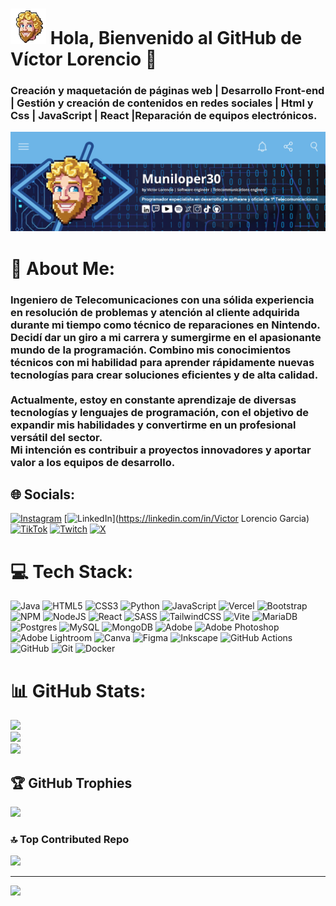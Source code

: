 # ![EmoteMuni](images/EmoteMuniPX.png) Hola, Bienvenido al GitHub de Víctor Lorencio 👋

### Creación y maquetación de páginas web | Desarrollo Front-end | Gestión y creación de contenidos en redes sociales | Html y Css | JavaScript | React |Reparación de equipos electrónicos.
![muniloperBanner](images/muniloperBanner.jpeg)

# 💫 About Me:
### Ingeniero de Telecomunicaciones con una sólida experiencia en resolución de problemas y atención al cliente adquirida durante mi tiempo como técnico de reparaciones en Nintendo. <br>Decidí dar un giro a mi carrera y sumergirme en el apasionante mundo de la programación. Combino mis conocimientos técnicos con mi habilidad para aprender rápidamente nuevas tecnologías para crear soluciones eficientes y de alta calidad.<br><br>Actualmente, estoy en constante aprendizaje de diversas tecnologías y lenguajes de programación, con el objetivo de expandir mis habilidades y convertirme en un profesional versátil del sector.<br> Mi intención es contribuir a proyectos innovadores y aportar valor a los equipos de desarrollo.


## 🌐 Socials:
[![Instagram](https://img.shields.io/badge/Instagram-%23E4405F.svg?logo=Instagram&logoColor=white)](https://instagram.com/victorlorencio) [![LinkedIn](https://img.shields.io/badge/LinkedIn-%230077B5.svg?logo=linkedin&logoColor=white)](https://linkedin.com/in/Victor Lorencio Garcia) [![TikTok](https://img.shields.io/badge/TikTok-%23000000.svg?logo=TikTok&logoColor=white)](https://tiktok.com/@elmunimuni) [![Twitch](https://img.shields.io/badge/Twitch-%239146FF.svg?logo=Twitch&logoColor=white)](https://twitch.tv/elhimunik) [![X](https://img.shields.io/badge/X-black.svg?logo=X&logoColor=white)](https://x.com/victorlorencio) 

# 💻 Tech Stack:
![Java](https://img.shields.io/badge/java-%23ED8B00.svg?style=for-the-badge&logo=openjdk&logoColor=white) ![HTML5](https://img.shields.io/badge/html5-%23E34F26.svg?style=for-the-badge&logo=html5&logoColor=white) ![CSS3](https://img.shields.io/badge/css3-%231572B6.svg?style=for-the-badge&logo=css3&logoColor=white) ![Python](https://img.shields.io/badge/python-3670A0?style=for-the-badge&logo=python&logoColor=ffdd54) ![JavaScript](https://img.shields.io/badge/javascript-%23323330.svg?style=for-the-badge&logo=javascript&logoColor=%23F7DF1E) ![Vercel](https://img.shields.io/badge/vercel-%23000000.svg?style=for-the-badge&logo=vercel&logoColor=white) ![Bootstrap](https://img.shields.io/badge/bootstrap-%238511FA.svg?style=for-the-badge&logo=bootstrap&logoColor=white) ![NPM](https://img.shields.io/badge/NPM-%23CB3837.svg?style=for-the-badge&logo=npm&logoColor=white) ![NodeJS](https://img.shields.io/badge/node.js-6DA55F?style=for-the-badge&logo=node.js&logoColor=white) ![React](https://img.shields.io/badge/react-%2320232a.svg?style=for-the-badge&logo=react&logoColor=%2361DAFB) ![SASS](https://img.shields.io/badge/SASS-hotpink.svg?style=for-the-badge&logo=SASS&logoColor=white) ![TailwindCSS](https://img.shields.io/badge/tailwindcss-%2338B2AC.svg?style=for-the-badge&logo=tailwind-css&logoColor=white) ![Vite](https://img.shields.io/badge/vite-%23646CFF.svg?style=for-the-badge&logo=vite&logoColor=white) ![MariaDB](https://img.shields.io/badge/MariaDB-003545?style=for-the-badge&logo=mariadb&logoColor=white) ![Postgres](https://img.shields.io/badge/postgres-%23316192.svg?style=for-the-badge&logo=postgresql&logoColor=white) ![MySQL](https://img.shields.io/badge/mysql-4479A1.svg?style=for-the-badge&logo=mysql&logoColor=white) ![MongoDB](https://img.shields.io/badge/MongoDB-%234ea94b.svg?style=for-the-badge&logo=mongodb&logoColor=white) ![Adobe](https://img.shields.io/badge/adobe-%23FF0000.svg?style=for-the-badge&logo=adobe&logoColor=white) ![Adobe Photoshop](https://img.shields.io/badge/adobe%20photoshop-%2331A8FF.svg?style=for-the-badge&logo=adobe%20photoshop&logoColor=white) ![Adobe Lightroom](https://img.shields.io/badge/Adobe%20Lightroom-31A8FF.svg?style=for-the-badge&logo=Adobe%20Lightroom&logoColor=white) ![Canva](https://img.shields.io/badge/Canva-%2300C4CC.svg?style=for-the-badge&logo=Canva&logoColor=white) ![Figma](https://img.shields.io/badge/figma-%23F24E1E.svg?style=for-the-badge&logo=figma&logoColor=white) ![Inkscape](https://img.shields.io/badge/Inkscape-e0e0e0?style=for-the-badge&logo=inkscape&logoColor=080A13) ![GitHub Actions](https://img.shields.io/badge/github%20actions-%232671E5.svg?style=for-the-badge&logo=githubactions&logoColor=white) ![GitHub](https://img.shields.io/badge/github-%23121011.svg?style=for-the-badge&logo=github&logoColor=white) ![Git](https://img.shields.io/badge/git-%23F05033.svg?style=for-the-badge&logo=git&logoColor=white) ![Docker](https://img.shields.io/badge/docker-%230db7ed.svg?style=for-the-badge&logo=docker&logoColor=white)
# 📊 GitHub Stats:
![](https://github-readme-stats.vercel.app/api?username=muniloper30&theme=codeSTACKr&hide_border=false&include_all_commits=false&count_private=false)<br/>
![](https://github-readme-streak-stats.herokuapp.com/?user=muniloper30&theme=codeSTACKr&hide_border=false)<br/>
![](https://github-readme-stats.vercel.app/api/top-langs/?username=muniloper30&theme=codeSTACKr&hide_border=false&include_all_commits=false&count_private=false&layout=compact)

## 🏆 GitHub Trophies
![](https://github-profile-trophy.vercel.app/?username=muniloper30&theme=tokyonight&no-frame=true&no-bg=false&margin-w=4)

### 🔝 Top Contributed Repo
![](https://github-contributor-stats.vercel.app/api?username=muniloper30&limit=5&theme=codeSTACKr&combine_all_yearly_contributions=true)

---
[![](https://visitcount.itsvg.in/api?id=muniloper30&icon=5&color=1)](https://visitcount.itsvg.in)

<!-- Proudly created with GPRM ( https://gprm.itsvg.in ) -->






















<!--


Here are some ideas to get you started:

- 🔭 I’m currently working on ...
- 🌱 I’m currently learning ...
- 👯 I’m looking to collaborate on ...
- 🤔 I’m looking for help with ...
- 💬 Ask me about ...
- 📫 How to reach me: ...
- 😄 Pronouns: ...
- ⚡ Fun fact: ...
-->
